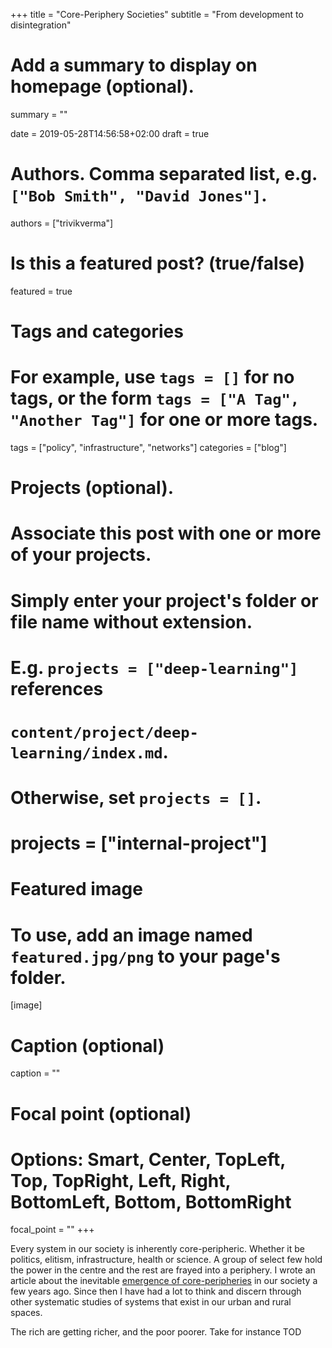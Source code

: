 +++
title = "Core-Periphery Societies"
subtitle = "From development to disintegration"

# Add a summary to display on homepage (optional).
summary = ""

date = 2019-05-28T14:56:58+02:00
draft = true

# Authors. Comma separated list, e.g. `["Bob Smith", "David Jones"]`.
authors = ["trivikverma"]

# Is this a featured post? (true/false)
featured = true

# Tags and categories
# For example, use `tags = []` for no tags, or the form `tags = ["A Tag", "Another Tag"]` for one or more tags.
tags = ["policy", "infrastructure", "networks"]
categories = ["blog"]

# Projects (optional).
#   Associate this post with one or more of your projects.
#   Simply enter your project's folder or file name without extension.
#   E.g. `projects = ["deep-learning"]` references
#   `content/project/deep-learning/index.md`.
#   Otherwise, set `projects = []`.
# projects = ["internal-project"]

# Featured image
# To use, add an image named `featured.jpg/png` to your page's folder.
[image]
  # Caption (optional)
  caption = ""

  # Focal point (optional)
  # Options: Smart, Center, TopLeft, Top, TopRight, Left, Right, BottomLeft, Bottom, BottomRight
  focal_point = ""
+++

Every system in our society is inherently core-peripheric. Whether it be politics, elitism, infrastructure, health or science. A group of select few hold the power in the centre and the rest are frayed into a periphery. I wrote an article about the inevitable [emergence of core-peripheries]() in our society a few years ago. Since then I have had a lot to think and discern through other systematic studies of systems that exist in our urban and rural spaces.

The rich are getting richer, and the poor poorer. Take for instance TOD
